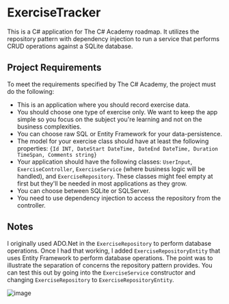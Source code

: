 # ExerciseTracker

This is a C# application for The C# Academy roadmap. It utilizes the repository pattern with dependency injection to run a service that performs CRUD operations against a SQLite database.

## Project Requirements

To meet the requirements specified by The C# Academy, the project must do the following:
- This is an application where you should record exercise data.
- You should choose one type of exercise only. We want to keep the app simple so you focus on the subject you're learning and not on the business complexities.
- You can choose raw SQL or Entity Framework for your data-persistence.
- The model for your exercise class should have at least the following properties: `{Id INT, DateStart DateTime, DateEnd DateTime, Duration TimeSpan, Comments string}`
- Your application should have the following classes: `UserInput`, `ExerciseController`, `ExerciseService` (where business logic will be handled), and `ExerciseRepository`. These classes might feel empty at first but they'll be needed in most applications as they grow.
- You can choose between SQLite or SQLServer.
- You need to use dependency injection to access the repository from the controller.

## Notes

I originally used ADO.Net in the `ExerciseRepository` to perform database operations. Once I had that working, I added `ExerciseRepositoryEntity` that uses Entity Framework to perform database operations.
The point was to illustrate the separation of concerns the repository pattern provides. You can test this out by going into the `ExerciseService` constructor and changing `ExerciseRepository` to `ExerciseRepositoryEntity`.

![image](https://github.com/user-attachments/assets/fb153440-f1ba-45c6-ba34-5d6a248357f2)